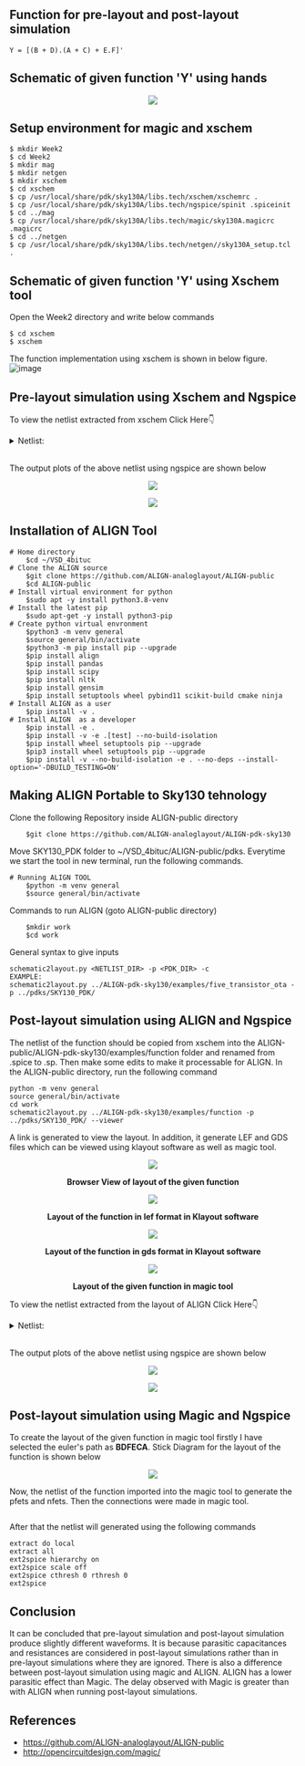 ## Function for pre-layout and post-layout simulation
```
Y = [(B + D).(A + C) + E.F]'
```

## Schematic of given function 'Y' using hands
<p align="center"> <img src="https://github.com/syedimaduddin/msvsd4bituc/blob/main/Week-2/Images/Schematic_by_hand.png"> </p>

## Setup environment for magic and xschem
```
$ mkdir Week2
$ cd Week2
$ mkdir mag
$ mkdir netgen
$ mkdir xschem
$ cd xschem
$ cp /usr/local/share/pdk/sky130A/libs.tech/xschem/xschemrc .
$ cp /usr/local/share/pdk/sky130A/libs.tech/ngspice/spinit .spiceinit
$ cd ../mag
$ cp /usr/local/share/pdk/sky130A/libs.tech/magic/sky130A.magicrc .magicrc
$ cd ../netgen
$ cp /usr/local/share/pdk/sky130A/libs.tech/netgen//sky130A_setup.tcl .
```

## Schematic of given function 'Y' using Xschem tool
Open the Week2 directory and write below commands
```
$ cd xschem
$ xschem
```
The function implementation using xschem is shown in below figure.
![image](https://github.com/syedimaduddin/msvsd4bituc/blob/main/Week-2/Images/Schematic_by_Xschem.png)

## Pre-layout simulation using Xschem and Ngspice
To view the netlist extracted from xschem Click Here👇
<details><summary>Netlist:</summary>

```
** sch_path: /home/syedimaduddin/Desktop/VSD PD Research Program/Week-2/xschem/function.sch
**.subckt function
XM1 net1 A VDD VDD sky130_fd_pr__pfet_01v8 L=0.15 W=1 nf=1 ad='int((nf+1)/2) * W/nf * 0.29' as='int((nf+2)/2) * W/nf * 0.29'
+ pd='2*int((nf+1)/2) * (W/nf + 0.29)' ps='2*int((nf+2)/2) * (W/nf + 0.29)' nrd='0.29 / W' nrs='0.29 / W'
+ sa=0 sb=0 sd=0 mult=1 m=1
XM2 net2 B VDD VDD sky130_fd_pr__pfet_01v8 L=0.15 W=1 nf=1 ad='int((nf+1)/2) * W/nf * 0.29' as='int((nf+2)/2) * W/nf * 0.29'
+ pd='2*int((nf+1)/2) * (W/nf + 0.29)' ps='2*int((nf+2)/2) * (W/nf + 0.29)' nrd='0.29 / W' nrs='0.29 / W'
+ sa=0 sb=0 sd=0 mult=1 m=1
XM3 net3 C net1 net1 sky130_fd_pr__pfet_01v8 L=0.15 W=1 nf=1 ad='int((nf+1)/2) * W/nf * 0.29' as='int((nf+2)/2) * W/nf * 0.29'
+ pd='2*int((nf+1)/2) * (W/nf + 0.29)' ps='2*int((nf+2)/2) * (W/nf + 0.29)' nrd='0.29 / W' nrs='0.29 / W'
+ sa=0 sb=0 sd=0 mult=1 m=1
XM4 net3 D net2 net2 sky130_fd_pr__pfet_01v8 L=0.15 W=1 nf=1 ad='int((nf+1)/2) * W/nf * 0.29' as='int((nf+2)/2) * W/nf * 0.29'
+ pd='2*int((nf+1)/2) * (W/nf + 0.29)' ps='2*int((nf+2)/2) * (W/nf + 0.29)' nrd='0.29 / W' nrs='0.29 / W'
+ sa=0 sb=0 sd=0 mult=1 m=1
XM5 Y E net3 net3 sky130_fd_pr__pfet_01v8 L=0.15 W=1 nf=1 ad='int((nf+1)/2) * W/nf * 0.29' as='int((nf+2)/2) * W/nf * 0.29'
+ pd='2*int((nf+1)/2) * (W/nf + 0.29)' ps='2*int((nf+2)/2) * (W/nf + 0.29)' nrd='0.29 / W' nrs='0.29 / W'
+ sa=0 sb=0 sd=0 mult=1 m=1
XM6 Y F net3 net3 sky130_fd_pr__pfet_01v8 L=0.15 W=1 nf=1 ad='int((nf+1)/2) * W/nf * 0.29' as='int((nf+2)/2) * W/nf * 0.29'
+ pd='2*int((nf+1)/2) * (W/nf + 0.29)' ps='2*int((nf+2)/2) * (W/nf + 0.29)' nrd='0.29 / W' nrs='0.29 / W'
+ sa=0 sb=0 sd=0 mult=1 m=1
XM7 Y A net4 net4 sky130_fd_pr__nfet_01v8 L=0.15 W=1 nf=1 ad='int((nf+1)/2) * W/nf * 0.29' as='int((nf+2)/2) * W/nf * 0.29'
+ pd='2*int((nf+1)/2) * (W/nf + 0.29)' ps='2*int((nf+2)/2) * (W/nf + 0.29)' nrd='0.29 / W' nrs='0.29 / W'
+ sa=0 sb=0 sd=0 mult=1 m=1
XM8 Y C net4 net4 sky130_fd_pr__nfet_01v8 L=0.15 W=1 nf=1 ad='int((nf+1)/2) * W/nf * 0.29' as='int((nf+2)/2) * W/nf * 0.29'
+ pd='2*int((nf+1)/2) * (W/nf + 0.29)' ps='2*int((nf+2)/2) * (W/nf + 0.29)' nrd='0.29 / W' nrs='0.29 / W'
+ sa=0 sb=0 sd=0 mult=1 m=1
XM9 Y E net5 net5 sky130_fd_pr__nfet_01v8 L=0.15 W=1 nf=1 ad='int((nf+1)/2) * W/nf * 0.29' as='int((nf+2)/2) * W/nf * 0.29'
+ pd='2*int((nf+1)/2) * (W/nf + 0.29)' ps='2*int((nf+2)/2) * (W/nf + 0.29)' nrd='0.29 / W' nrs='0.29 / W'
+ sa=0 sb=0 sd=0 mult=1 m=1
XM10 net4 B GND GND sky130_fd_pr__nfet_01v8 L=0.15 W=1 nf=1 ad='int((nf+1)/2) * W/nf * 0.29' as='int((nf+2)/2) * W/nf * 0.29'
+ pd='2*int((nf+1)/2) * (W/nf + 0.29)' ps='2*int((nf+2)/2) * (W/nf + 0.29)' nrd='0.29 / W' nrs='0.29 / W'
+ sa=0 sb=0 sd=0 mult=1 m=1
XM11 net4 D GND GND sky130_fd_pr__nfet_01v8 L=0.15 W=1 nf=1 ad='int((nf+1)/2) * W/nf * 0.29' as='int((nf+2)/2) * W/nf * 0.29'
+ pd='2*int((nf+1)/2) * (W/nf + 0.29)' ps='2*int((nf+2)/2) * (W/nf + 0.29)' nrd='0.29 / W' nrs='0.29 / W'
+ sa=0 sb=0 sd=0 mult=1 m=1
XM12 net5 F GND GND sky130_fd_pr__nfet_01v8 L=0.15 W=1 nf=1 ad='int((nf+1)/2) * W/nf * 0.29' as='int((nf+2)/2) * W/nf * 0.29'
+ pd='2*int((nf+1)/2) * (W/nf + 0.29)' ps='2*int((nf+2)/2) * (W/nf + 0.29)' nrd='0.29 / W' nrs='0.29 / W'
+ sa=0 sb=0 sd=0 mult=1 m=1
VA A GND pulse(0 1.8 0ns 1ns 1ns 4ns 10ns)
.save i(va)
VB B GND pulse(0 1.8 0.1ns 1ns 1ns 4ns 10ns)
.save i(vb)
VC C GND pulse(0 1.8 0.2ns 1ns 1ns 4ns 10ns)
.save i(vc)
VD D GND pulse(0 1.8 0.3ns 1ns 1ns 4ns 10ns)
.save i(vd)
VE E GND pulse(0 1.8 0.4ns 1ns 1ns 4ns 10ns)
.save i(ve)
VF F GND pulse(0 1.8 0.5ns 1ns 1ns 4ns 10ns)
.save i(vf)
Vdd VDD GND 1.8
.save i(vdd)
**** begin user architecture code
.lib /usr/local/share/pdk/sky130A/libs.tech/ngspice/sky130.lib.spice tt
.tran 0.01n 60n
.save all
**** end user architecture code
**.ends
.GLOBAL VDD
.GLOBAL GND
.end
```
</details><br>

The output plots of the above netlist using ngspice are shown below
<p align="center"> <img src="https://github.com/syedimaduddin/msvsd4bituc/blob/main/Week-2/Images/Prelayout_Simulation_1.png"> </p>
<p align="center"> <img src="https://github.com/syedimaduddin/msvsd4bituc/blob/main/Week-2/Images/Prelayout_Simulation_2.png"> </p>


## Installation of ALIGN Tool
```
# Home directory
    $cd ~/VSD_4bituc
# Clone the ALIGN source
    $git clone https://github.com/ALIGN-analoglayout/ALIGN-public
    $cd ALIGN-public
# Install virtual environment for python
    $sudo apt -y install python3.8-venv
# Install the latest pip
    $sudo apt-get -y install python3-pip
# Create python virtual envronment
    $python3 -m venv general
    $source general/bin/activate
    $python3 -m pip install pip --upgrade
    $pip install align
    $pip install pandas
    $pip install scipy
    $pip install nltk
    $pip install gensim
    $pip install setuptools wheel pybind11 scikit-build cmake ninja
# Install ALIGN as a user
    $pip install -v .
# Install ALIGN  as a developer
    $pip install -e .
    $pip install -v -e .[test] --no-build-isolation
    $pip install wheel setuptools pip --upgrade
    $pip3 install wheel setuptools pip --upgrade
    $pip install -v --no-build-isolation -e . --no-deps --install-option='-DBUILD_TESTING=ON'
```
## Making ALIGN Portable to Sky130 tehnology
Clone the following Repository inside ALIGN-public directory
```
    $git clone https://github.com/ALIGN-analoglayout/ALIGN-pdk-sky130
```
Move SKY130_PDK folder to ~/VSD_4bituc/ALIGN-public/pdks.
Everytime we start the tool in new terminal, run the following commands.

```
# Running ALIGN TOOL
    $python -m venv general
    $source general/bin/activate
```
Commands to run ALIGN (goto ALIGN-public directory)
```
    $mkdir work
    $cd work
```
General syntax to give inputs
```
schematic2layout.py <NETLIST_DIR> -p <PDK_DIR> -c
EXAMPLE:
schematic2layout.py ../ALIGN-pdk-sky130/examples/five_transistor_ota -p ../pdks/SKY130_PDK/
```

## Post-layout simulation using ALIGN and Ngspice
The netlist of the function should be copied from xschem into the ALIGN-public/ALIGN-pdk-sky130/examples/function folder and renamed from .spice to .sp. Then make some edits to make it processable for ALIGN. In the ALIGN-public directory, run the following command
```
python -m venv general
source general/bin/activate
cd work
schematic2layout.py ../ALIGN-pdk-sky130/examples/function -p ../pdks/SKY130_PDK/ --viewer
```
A link is generated to view the layout. In addition, it generate LEF and GDS files which can be viewed using klayout software as well as magic tool.

<p align="center"> <img src="https://github.com/syedimaduddin/msvsd4bituc/blob/main/Week-2/Images/align-layout_browser-view.png"> </p>
<p align="center"> <strong>Browser View of layout of the given function</strong> </p>

<p align="center"> <img src="https://github.com/syedimaduddin/msvsd4bituc/blob/main/Week-2/Images/align-layout_in_klayout_lef.png"> </p>
<p align="center"> <strong>Layout of the function in lef format in Klayout software</strong> </p>

<p align="center"> <img src="https://github.com/syedimaduddin/msvsd4bituc/blob/main/Week-2/Images/align-layout_in_klayout_gds.png"> </p>
<p align="center"> <strong>Layout of the function in gds format in Klayout software</strong> </p>

<p align="center"> <img src="https://github.com/syedimaduddin/msvsd4bituc/blob/main/Week-2/Images/align-layout_in_magic.png"> </p>
<p align="center"> <strong>Layout of the given function in magic tool</strong> </p>


To view the netlist extracted from the layout of ALIGN Click Here👇
<details><summary>Netlist:</summary>

```
* SPICE3 file created from FUNCTION_0.ext - technology: sky130A

** sch_path: /home/syedimaduddin/Desktop/VSD PD Research Program/Week-2/xschem/function.sch
**.subckt function
XM1 net1 A VDD VDD sky130_fd_pr__pfet_01v8 L=0.15 W=1 nf=1 ad='int((nf+1)/2) * W/nf * 0.29' as='int((nf+2)/2) * W/nf * 0.29'
+ pd='2*int((nf+1)/2) * (W/nf + 0.29)' ps='2*int((nf+2)/2) * (W/nf + 0.29)' nrd='0.29 / W' nrs='0.29 / W'
+ sa=0 sb=0 sd=0 mult=1 m=1
XM2 net2 B VDD VDD sky130_fd_pr__pfet_01v8 L=0.15 W=1 nf=1 ad='int((nf+1)/2) * W/nf * 0.29' as='int((nf+2)/2) * W/nf * 0.29'
+ pd='2*int((nf+1)/2) * (W/nf + 0.29)' ps='2*int((nf+2)/2) * (W/nf + 0.29)' nrd='0.29 / W' nrs='0.29 / W'
+ sa=0 sb=0 sd=0 mult=1 m=1
XM3 net3 C net1 net1 sky130_fd_pr__pfet_01v8 L=0.15 W=1 nf=1 ad='int((nf+1)/2) * W/nf * 0.29' as='int((nf+2)/2) * W/nf * 0.29'
+ pd='2*int((nf+1)/2) * (W/nf + 0.29)' ps='2*int((nf+2)/2) * (W/nf + 0.29)' nrd='0.29 / W' nrs='0.29 / W'
+ sa=0 sb=0 sd=0 mult=1 m=1
XM4 net3 D net2 net2 sky130_fd_pr__pfet_01v8 L=0.15 W=1 nf=1 ad='int((nf+1)/2) * W/nf * 0.29' as='int((nf+2)/2) * W/nf * 0.29'
+ pd='2*int((nf+1)/2) * (W/nf + 0.29)' ps='2*int((nf+2)/2) * (W/nf + 0.29)' nrd='0.29 / W' nrs='0.29 / W'
+ sa=0 sb=0 sd=0 mult=1 m=1
XM5 Y E net3 net3 sky130_fd_pr__pfet_01v8 L=0.15 W=1 nf=1 ad='int((nf+1)/2) * W/nf * 0.29' as='int((nf+2)/2) * W/nf * 0.29'
+ pd='2*int((nf+1)/2) * (W/nf + 0.29)' ps='2*int((nf+2)/2) * (W/nf + 0.29)' nrd='0.29 / W' nrs='0.29 / W'
+ sa=0 sb=0 sd=0 mult=1 m=1
XM6 Y F net3 net3 sky130_fd_pr__pfet_01v8 L=0.15 W=1 nf=1 ad='int((nf+1)/2) * W/nf * 0.29' as='int((nf+2)/2) * W/nf * 0.29'
+ pd='2*int((nf+1)/2) * (W/nf + 0.29)' ps='2*int((nf+2)/2) * (W/nf + 0.29)' nrd='0.29 / W' nrs='0.29 / W'
+ sa=0 sb=0 sd=0 mult=1 m=1
XM7 Y A net4 net4 sky130_fd_pr__nfet_01v8 L=0.15 W=1 nf=1 ad='int((nf+1)/2) * W/nf * 0.29' as='int((nf+2)/2) * W/nf * 0.29'
+ pd='2*int((nf+1)/2) * (W/nf + 0.29)' ps='2*int((nf+2)/2) * (W/nf + 0.29)' nrd='0.29 / W' nrs='0.29 / W'
+ sa=0 sb=0 sd=0 mult=1 m=1
XM8 Y C net4 net4 sky130_fd_pr__nfet_01v8 L=0.15 W=1 nf=1 ad='int((nf+1)/2) * W/nf * 0.29' as='int((nf+2)/2) * W/nf * 0.29'
+ pd='2*int((nf+1)/2) * (W/nf + 0.29)' ps='2*int((nf+2)/2) * (W/nf + 0.29)' nrd='0.29 / W' nrs='0.29 / W'
+ sa=0 sb=0 sd=0 mult=1 m=1
XM9 Y E net5 net5 sky130_fd_pr__nfet_01v8 L=0.15 W=1 nf=1 ad='int((nf+1)/2) * W/nf * 0.29' as='int((nf+2)/2) * W/nf * 0.29'
+ pd='2*int((nf+1)/2) * (W/nf + 0.29)' ps='2*int((nf+2)/2) * (W/nf + 0.29)' nrd='0.29 / W' nrs='0.29 / W'
+ sa=0 sb=0 sd=0 mult=1 m=1
XM10 net4 B GND GND sky130_fd_pr__nfet_01v8 L=0.15 W=1 nf=1 ad='int((nf+1)/2) * W/nf * 0.29' as='int((nf+2)/2) * W/nf * 0.29'
+ pd='2*int((nf+1)/2) * (W/nf + 0.29)' ps='2*int((nf+2)/2) * (W/nf + 0.29)' nrd='0.29 / W' nrs='0.29 / W'
+ sa=0 sb=0 sd=0 mult=1 m=1
XM11 net4 D GND GND sky130_fd_pr__nfet_01v8 L=0.15 W=1 nf=1 ad='int((nf+1)/2) * W/nf * 0.29' as='int((nf+2)/2) * W/nf * 0.29'
+ pd='2*int((nf+1)/2) * (W/nf + 0.29)' ps='2*int((nf+2)/2) * (W/nf + 0.29)' nrd='0.29 / W' nrs='0.29 / W'
+ sa=0 sb=0 sd=0 mult=1 m=1
XM12 net5 F GND GND sky130_fd_pr__nfet_01v8 L=0.15 W=1 nf=1 ad='int((nf+1)/2) * W/nf * 0.29' as='int((nf+2)/2) * W/nf * 0.29'
+ pd='2*int((nf+1)/2) * (W/nf + 0.29)' ps='2*int((nf+2)/2) * (W/nf + 0.29)' nrd='0.29 / W' nrs='0.29 / W'
+ sa=0 sb=0 sd=0 mult=1 m=1
VA A GND pulse(0 1.8 0ns 1ns 1ns 4ns 10ns)
.save i(va)
VB B GND pulse(0 1.8 0.1ns 1ns 1ns 4ns 10ns)
.save i(vb)
VC C GND pulse(0 1.8 0.2ns 1ns 1ns 4ns 10ns)
.save i(vc)
VD D GND pulse(0 1.8 0.3ns 1ns 1ns 4ns 10ns)
.save i(vd)
VE E GND pulse(0 1.8 0.4ns 1ns 1ns 4ns 10ns)
.save i(ve)
VF F GND pulse(0 1.8 0.5ns 1ns 1ns 4ns 10ns)
.save i(vf)
Vdd VDD GND 1.8
.save i(vdd)
**** begin user architecture code
.lib /usr/local/share/pdk/sky130A/libs.tech/ngspice/sky130.lib.spice tt
.tran 0.01n 60n
.save all
**** end user architecture code
**.ends
.GLOBAL VDD
.GLOBAL GND

.subckt NMOS_S_79666698_X5_Y1_1676686594 a_230_462# a_200_252# a_147_462#
X0 a_230_462# a_200_252# a_147_462# a_147_462# sky130_fd_pr__nfet_01v8 ad=1.47e+12p pd=1.33e+07u as=1.7325e+12p ps=1.59e+07u w=1.05e+06u l=150000u
X1 a_230_462# a_200_252# a_147_462# a_147_462# sky130_fd_pr__nfet_01v8 ad=0p pd=0u as=0p ps=0u w=1.05e+06u l=150000u
X2 a_147_462# a_200_252# a_230_462# a_147_462# sky130_fd_pr__nfet_01v8 ad=0p pd=0u as=0p ps=0u w=1.05e+06u l=150000u
X3 a_147_462# a_200_252# a_230_462# a_147_462# sky130_fd_pr__nfet_01v8 ad=0p pd=0u as=0p ps=0u w=1.05e+06u l=150000u
X4 a_230_462# a_200_252# a_147_462# a_147_462# sky130_fd_pr__nfet_01v8 ad=0p pd=0u as=0p ps=0u w=1.05e+06u l=150000u
X5 a_230_462# a_200_252# a_147_462# a_147_462# sky130_fd_pr__nfet_01v8 ad=0p pd=0u as=0p ps=0u w=1.05e+06u l=150000u
X6 a_147_462# a_200_252# a_230_462# a_147_462# sky130_fd_pr__nfet_01v8 ad=0p pd=0u as=0p ps=0u w=1.05e+06u l=150000u
X7 a_230_462# a_200_252# a_147_462# a_147_462# sky130_fd_pr__nfet_01v8 ad=0p pd=0u as=0p ps=0u w=1.05e+06u l=150000u
X8 a_147_462# a_200_252# a_230_462# a_147_462# sky130_fd_pr__nfet_01v8 ad=0p pd=0u as=0p ps=0u w=1.05e+06u l=150000u
X9 a_147_462# a_200_252# a_230_462# a_147_462# sky130_fd_pr__nfet_01v8 ad=0p pd=0u as=0p ps=0u w=1.05e+06u l=150000u
C0 a_200_252# a_230_462# 0.56fF
C1 a_230_462# a_147_462# 3.74fF
C2 a_200_252# a_147_462# 3.07fF
.ends

.subckt PMOS_S_49267959_X5_Y1_1676686590_1676686592 a_230_357# a_200_252# w_0_0# VSUBS
X0 a_230_357# a_200_252# w_0_0# w_0_0# sky130_fd_pr__pfet_01v8 ad=2.94e+12p pd=2.38e+07u as=3.465e+12p ps=2.85e+07u w=2.1e+06u l=150000u
X1 w_0_0# a_200_252# a_230_357# w_0_0# sky130_fd_pr__pfet_01v8 ad=0p pd=0u as=0p ps=0u w=2.1e+06u l=150000u
X2 w_0_0# a_200_252# a_230_357# w_0_0# sky130_fd_pr__pfet_01v8 ad=0p pd=0u as=0p ps=0u w=2.1e+06u l=150000u
X3 a_230_357# a_200_252# w_0_0# w_0_0# sky130_fd_pr__pfet_01v8 ad=0p pd=0u as=0p ps=0u w=2.1e+06u l=150000u
X4 a_230_357# a_200_252# w_0_0# w_0_0# sky130_fd_pr__pfet_01v8 ad=0p pd=0u as=0p ps=0u w=2.1e+06u l=150000u
X5 w_0_0# a_200_252# a_230_357# w_0_0# sky130_fd_pr__pfet_01v8 ad=0p pd=0u as=0p ps=0u w=2.1e+06u l=150000u
X6 w_0_0# a_200_252# a_230_357# w_0_0# sky130_fd_pr__pfet_01v8 ad=0p pd=0u as=0p ps=0u w=2.1e+06u l=150000u
X7 a_230_357# a_200_252# w_0_0# w_0_0# sky130_fd_pr__pfet_01v8 ad=0p pd=0u as=0p ps=0u w=2.1e+06u l=150000u
X8 a_230_357# a_200_252# w_0_0# w_0_0# sky130_fd_pr__pfet_01v8 ad=0p pd=0u as=0p ps=0u w=2.1e+06u l=150000u
X9 w_0_0# a_200_252# a_230_357# w_0_0# sky130_fd_pr__pfet_01v8 ad=0p pd=0u as=0p ps=0u w=2.1e+06u l=150000u
C0 w_0_0# a_200_252# 2.20fF
C1 a_230_357# a_200_252# 0.44fF
C2 a_230_357# w_0_0# 3.98fF
C3 a_230_357# VSUBS -0.16fF
C4 a_200_252# VSUBS 0.16fF
C5 w_0_0# VSUBS 5.49fF
.ends

.subckt NMOS_S_79666698_X5_Y1_1676686589_1676686592 a_230_462# a_200_252# a_147_462#
X0 a_230_462# a_200_252# a_147_462# a_147_462# sky130_fd_pr__nfet_01v8 ad=1.47e+12p pd=1.33e+07u as=1.7325e+12p ps=1.59e+07u w=1.05e+06u l=150000u
X1 a_230_462# a_200_252# a_147_462# a_147_462# sky130_fd_pr__nfet_01v8 ad=0p pd=0u as=0p ps=0u w=1.05e+06u l=150000u
X2 a_147_462# a_200_252# a_230_462# a_147_462# sky130_fd_pr__nfet_01v8 ad=0p pd=0u as=0p ps=0u w=1.05e+06u l=150000u
X3 a_147_462# a_200_252# a_230_462# a_147_462# sky130_fd_pr__nfet_01v8 ad=0p pd=0u as=0p ps=0u w=1.05e+06u l=150000u
X4 a_230_462# a_200_252# a_147_462# a_147_462# sky130_fd_pr__nfet_01v8 ad=0p pd=0u as=0p ps=0u w=1.05e+06u l=150000u
X5 a_230_462# a_200_252# a_147_462# a_147_462# sky130_fd_pr__nfet_01v8 ad=0p pd=0u as=0p ps=0u w=1.05e+06u l=150000u
X6 a_147_462# a_200_252# a_230_462# a_147_462# sky130_fd_pr__nfet_01v8 ad=0p pd=0u as=0p ps=0u w=1.05e+06u l=150000u
X7 a_230_462# a_200_252# a_147_462# a_147_462# sky130_fd_pr__nfet_01v8 ad=0p pd=0u as=0p ps=0u w=1.05e+06u l=150000u
X8 a_147_462# a_200_252# a_230_462# a_147_462# sky130_fd_pr__nfet_01v8 ad=0p pd=0u as=0p ps=0u w=1.05e+06u l=150000u
X9 a_147_462# a_200_252# a_230_462# a_147_462# sky130_fd_pr__nfet_01v8 ad=0p pd=0u as=0p ps=0u w=1.05e+06u l=150000u
C0 a_200_252# a_230_462# 0.56fF
C1 a_230_462# a_147_462# 3.74fF
C2 a_200_252# a_147_462# 3.07fF
.ends

.subckt INV_61857474_0_0_1676686592 m1_570_1400# PMOS_S_49267959_X5_Y1_1676686590_1676686592_0/w_0_0#
+ m1_656_560# VSUBS
XPMOS_S_49267959_X5_Y1_1676686590_1676686592_0 m1_570_1400# m1_656_560# PMOS_S_49267959_X5_Y1_1676686590_1676686592_0/w_0_0#
+ VSUBS PMOS_S_49267959_X5_Y1_1676686590_1676686592
XNMOS_S_79666698_X5_Y1_1676686589_1676686592_0 m1_570_1400# m1_656_560# VSUBS NMOS_S_79666698_X5_Y1_1676686589_1676686592
C0 m1_570_1400# m1_656_560# 0.31fF
C1 PMOS_S_49267959_X5_Y1_1676686590_1676686592_0/w_0_0# m1_656_560# 0.41fF
C2 PMOS_S_49267959_X5_Y1_1676686590_1676686592_0/w_0_0# m1_570_1400# 0.05fF
C3 m1_570_1400# VSUBS 3.26fF
C4 m1_656_560# VSUBS 3.70fF
C5 PMOS_S_49267959_X5_Y1_1676686590_1676686592_0/w_0_0# VSUBS 5.63fF
.ends

.subckt DP_PMOS_34936022_X5_Y1_1676686593 a_372_252# a_230_357# a_200_252# a_402_357#
+ w_0_0# VSUBS
X0 a_230_357# a_200_252# w_0_0# w_0_0# sky130_fd_pr__pfet_01v8 ad=2.94e+12p pd=2.38e+07u as=6.405e+12p ps=5.23e+07u w=2.1e+06u l=150000u
X1 w_0_0# a_200_252# a_230_357# w_0_0# sky130_fd_pr__pfet_01v8 ad=0p pd=0u as=0p ps=0u w=2.1e+06u l=150000u
X2 a_402_357# a_372_252# w_0_0# w_0_0# sky130_fd_pr__pfet_01v8 ad=2.94e+12p pd=2.38e+07u as=0p ps=0u w=2.1e+06u l=150000u
X3 w_0_0# a_200_252# a_230_357# w_0_0# sky130_fd_pr__pfet_01v8 ad=0p pd=0u as=0p ps=0u w=2.1e+06u l=150000u
X4 a_402_357# a_372_252# w_0_0# w_0_0# sky130_fd_pr__pfet_01v8 ad=0p pd=0u as=0p ps=0u w=2.1e+06u l=150000u
X5 a_402_357# a_372_252# w_0_0# w_0_0# sky130_fd_pr__pfet_01v8 ad=0p pd=0u as=0p ps=0u w=2.1e+06u l=150000u
X6 w_0_0# a_372_252# a_402_357# w_0_0# sky130_fd_pr__pfet_01v8 ad=0p pd=0u as=0p ps=0u w=2.1e+06u l=150000u
X7 w_0_0# a_372_252# a_402_357# w_0_0# sky130_fd_pr__pfet_01v8 ad=0p pd=0u as=0p ps=0u w=2.1e+06u l=150000u
X8 a_402_357# a_372_252# w_0_0# w_0_0# sky130_fd_pr__pfet_01v8 ad=0p pd=0u as=0p ps=0u w=2.1e+06u l=150000u
X9 a_402_357# a_372_252# w_0_0# w_0_0# sky130_fd_pr__pfet_01v8 ad=0p pd=0u as=0p ps=0u w=2.1e+06u l=150000u
X10 w_0_0# a_372_252# a_402_357# w_0_0# sky130_fd_pr__pfet_01v8 ad=0p pd=0u as=0p ps=0u w=2.1e+06u l=150000u
X11 a_230_357# a_200_252# w_0_0# w_0_0# sky130_fd_pr__pfet_01v8 ad=0p pd=0u as=0p ps=0u w=2.1e+06u l=150000u
X12 w_0_0# a_372_252# a_402_357# w_0_0# sky130_fd_pr__pfet_01v8 ad=0p pd=0u as=0p ps=0u w=2.1e+06u l=150000u
X13 w_0_0# a_372_252# a_402_357# w_0_0# sky130_fd_pr__pfet_01v8 ad=0p pd=0u as=0p ps=0u w=2.1e+06u l=150000u
X14 a_230_357# a_200_252# w_0_0# w_0_0# sky130_fd_pr__pfet_01v8 ad=0p pd=0u as=0p ps=0u w=2.1e+06u l=150000u
X15 a_230_357# a_200_252# w_0_0# w_0_0# sky130_fd_pr__pfet_01v8 ad=0p pd=0u as=0p ps=0u w=2.1e+06u l=150000u
X16 w_0_0# a_200_252# a_230_357# w_0_0# sky130_fd_pr__pfet_01v8 ad=0p pd=0u as=0p ps=0u w=2.1e+06u l=150000u
X17 a_230_357# a_200_252# w_0_0# w_0_0# sky130_fd_pr__pfet_01v8 ad=0p pd=0u as=0p ps=0u w=2.1e+06u l=150000u
X18 w_0_0# a_200_252# a_230_357# w_0_0# sky130_fd_pr__pfet_01v8 ad=0p pd=0u as=0p ps=0u w=2.1e+06u l=150000u
X19 w_0_0# a_200_252# a_230_357# w_0_0# sky130_fd_pr__pfet_01v8 ad=0p pd=0u as=0p ps=0u w=2.1e+06u l=150000u
C0 a_230_357# a_200_252# 0.45fF
C1 a_372_252# w_0_0# 2.29fF
C2 a_200_252# w_0_0# 2.35fF
C3 a_372_252# a_402_357# 0.43fF
C4 a_200_252# a_402_357# 0.05fF
C5 a_372_252# a_200_252# 2.09fF
C6 a_230_357# w_0_0# 3.48fF
C7 a_230_357# a_402_357# 0.88fF
C8 a_372_252# a_230_357# 0.02fF
C9 w_0_0# a_402_357# 4.75fF
C10 a_402_357# VSUBS -0.30fF
C11 a_230_357# VSUBS -0.24fF
C12 a_372_252# VSUBS 0.06fF
C13 a_200_252# VSUBS -0.14fF
C14 w_0_0# VSUBS 8.10fF
.ends

.subckt PMOS_S_49267959_X5_Y1_1676686595 a_230_357# a_200_252# w_0_0# VSUBS
X0 a_230_357# a_200_252# w_0_0# w_0_0# sky130_fd_pr__pfet_01v8 ad=2.94e+12p pd=2.38e+07u as=3.465e+12p ps=2.85e+07u w=2.1e+06u l=150000u
X1 w_0_0# a_200_252# a_230_357# w_0_0# sky130_fd_pr__pfet_01v8 ad=0p pd=0u as=0p ps=0u w=2.1e+06u l=150000u
X2 w_0_0# a_200_252# a_230_357# w_0_0# sky130_fd_pr__pfet_01v8 ad=0p pd=0u as=0p ps=0u w=2.1e+06u l=150000u
X3 a_230_357# a_200_252# w_0_0# w_0_0# sky130_fd_pr__pfet_01v8 ad=0p pd=0u as=0p ps=0u w=2.1e+06u l=150000u
X4 a_230_357# a_200_252# w_0_0# w_0_0# sky130_fd_pr__pfet_01v8 ad=0p pd=0u as=0p ps=0u w=2.1e+06u l=150000u
X5 w_0_0# a_200_252# a_230_357# w_0_0# sky130_fd_pr__pfet_01v8 ad=0p pd=0u as=0p ps=0u w=2.1e+06u l=150000u
X6 w_0_0# a_200_252# a_230_357# w_0_0# sky130_fd_pr__pfet_01v8 ad=0p pd=0u as=0p ps=0u w=2.1e+06u l=150000u
X7 a_230_357# a_200_252# w_0_0# w_0_0# sky130_fd_pr__pfet_01v8 ad=0p pd=0u as=0p ps=0u w=2.1e+06u l=150000u
X8 a_230_357# a_200_252# w_0_0# w_0_0# sky130_fd_pr__pfet_01v8 ad=0p pd=0u as=0p ps=0u w=2.1e+06u l=150000u
X9 w_0_0# a_200_252# a_230_357# w_0_0# sky130_fd_pr__pfet_01v8 ad=0p pd=0u as=0p ps=0u w=2.1e+06u l=150000u
C0 a_230_357# w_0_0# 3.98fF
C1 a_200_252# w_0_0# 2.20fF
C2 a_230_357# a_200_252# 0.44fF
C3 a_230_357# VSUBS -0.16fF
C4 a_200_252# VSUBS 0.16fF
C5 w_0_0# VSUBS 5.49fF
.ends

.subckt FUNCTION_0 Y A B C D E F VDD GND
XNMOS_S_79666698_X5_Y1_1676686594_0 Y C GND NMOS_S_79666698_X5_Y1_1676686594
XNMOS_S_79666698_X5_Y1_1676686594_1 Y A GND NMOS_S_79666698_X5_Y1_1676686594
XNMOS_S_79666698_X5_Y1_1676686594_2 GND m1_946_2408# GND NMOS_S_79666698_X5_Y1_1676686594
XNMOS_S_79666698_X5_Y1_1676686594_3 GND D GND NMOS_S_79666698_X5_Y1_1676686594
XNMOS_S_79666698_X5_Y1_1676686594_4 GND m1_2720_560# GND NMOS_S_79666698_X5_Y1_1676686594
XINV_61857474_0_0_1676686592_0 Y w_3328_1530# E GND INV_61857474_0_0_1676686592
XDP_PMOS_34936022_X5_Y1_1676686593_0 m1_2720_560# w_3328_1530# A w_3328_1530# VDD
+ GND DP_PMOS_34936022_X5_Y1_1676686593
XPMOS_S_49267959_X5_Y1_1676686595_0 Y m1_946_2408# w_3328_1530# GND PMOS_S_49267959_X5_Y1_1676686595
XPMOS_S_49267959_X5_Y1_1676686595_1 w_3328_1530# D w_3328_1530# GND PMOS_S_49267959_X5_Y1_1676686595
XPMOS_S_49267959_X5_Y1_1676686595_2 w_3328_1530# C w_3328_1530# GND PMOS_S_49267959_X5_Y1_1676686595
C0 m1_946_2408# C 0.29fF
C1 A C 0.33fF
C2 VDD C 0.02fF
C3 E m1_946_2408# 0.01fF
C4 A m1_946_2408# 0.15fF
C5 VDD m1_946_2408# 0.03fF
C6 D Y 0.06fF
C7 VDD A 0.35fF
C8 D w_3328_1530# 1.11fF
C9 D B 0.04fF
C10 Y w_3328_1530# 3.02fF
C11 B Y 0.05fF
C12 B w_3328_1530# 0.76fF
C13 D m1_2720_560# 0.18fF
C14 m1_2720_560# Y 0.12fF
C15 m1_2720_560# w_3328_1530# 0.90fF
C16 D C 0.07fF
C17 Y C 0.16fF
C18 w_3328_1530# C 1.33fF
C19 B C 0.01fF
C20 D E 0.03fF
C21 Y E 0.02fF
C22 D m1_946_2408# 0.27fF
C23 m1_2720_560# C 0.01fF
C24 E w_3328_1530# 0.08fF
C25 Y m1_946_2408# 0.34fF
C26 B E 0.03fF
C27 D A 0.01fF
C28 D VDD 0.02fF
C29 Y A 0.34fF
C30 m1_946_2408# w_3328_1530# 0.83fF
C31 B m1_946_2408# 0.00fF
C32 A w_3328_1530# 1.49fF
C33 VDD w_3328_1530# 0.16fF
C34 B A 0.04fF
C35 m1_2720_560# m1_946_2408# 0.15fF
C36 m1_2720_560# A 0.33fF
C37 VDD m1_2720_560# 0.35fF
C38 B GND 0.32fF **FLOATING
C39 Y GND 9.54fF
C40 w_3328_1530# GND 21.22fF
C41 A GND 2.79fF
C42 C GND 2.94fF
C43 D GND 3.46fF
C44 m1_946_2408# GND 4.40fF
C45 VDD GND 8.48fF
C46 E GND 3.22fF
C47 m1_2720_560# GND 3.97fF
.ends
```
</details><br>

The output plots of the above netlist using ngspice are shown below
<p align="center"> <img src="https://github.com/syedimaduddin/msvsd4bituc/blob/main/Week-2/Images/Postlayout_Simulation_using_Align_1.png"> </p>
<p align="center"> <img src="https://github.com/syedimaduddin/msvsd4bituc/blob/main/Week-2/Images/Postlayout_Simulation_using_Align_2.png"> </p>

## Post-layout simulation using Magic and Ngspice
To create the layout of the given function in magic tool firstly I have selected the euler's path as <strong>BDFECA</strong>. Stick Diagram for the layout of the function is shown below
<p align="center"> <img src="https://github.com/syedimaduddin/msvsd4bituc/blob/main/Week-2/Images/Stick_diagram_of_function.png"> </p>

Now, the netlist of the function imported into the magic tool to generate the pfets and nfets. Then the connections were made in magic tool.
<p align="center"> <img src=""> </p>

After that the netlist will generated using the following commands

```
extract do local
extract all
ext2spice hierarchy on
ext2spice scale off
ext2spice cthresh 0 rthresh 0
ext2spice 
```

## Conclusion
It can be concluded that pre-layout simulation and post-layout simulation produce slightly different waveforms. It is because parasitic capacitances and resistances are considered in post-layout simulations rather than in pre-layout simulations where they are ignored. There is also a difference between post-layout simulation using magic and ALIGN. ALIGN has a lower parasitic effect than Magic. The delay observed with Magic is greater than with ALIGN when running post-layout simulations.




## References
* https://github.com/ALIGN-analoglayout/ALIGN-public
* http://opencircuitdesign.com/magic/
